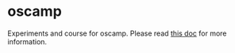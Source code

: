 # oscamp
Experiments and course for oscamp.
Please read [this doc](./arceos/README.md) for more information.
